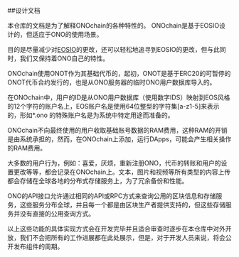 ##设计文档



本仓库的文档是为了解释ONOchain的各种特性的。
ONOchain是基于EOSIO设计的，但适应于ONO的使用场景。

目的是尽量减少对[EOSIO](https://github.com/EOSIO/eos)的更改，还可以轻松地追寻到EOSIO的更改，但与此同时，我们又保持着ONO自己的特性。

ONOchain使用ONOT作为其基础代币的，起初，ONOT是基于ERC20的可暂停的ONOT代币合约发行的，也是从ONO服务器的临时ONO用户数据库导入的。

在ONOchain中，用户的ID是从ONO用户数据库（使用数字IDS）映射到EOS风格的12个字符的账户名上，EOS账户名是使用64位整型的字符集[a-z1-5]来表示的，形如*.ono 的特殊账户名是为系统中特定用途而准备的。

ONOchain不向最终使用的用户收取基础账号数据的RAM费用，这种RAM的开销是由系统承担的，然而，在ONOchain上添加，运行DApps，可能会产生相关操作的RAM费用。

大多数的用户行为，例如：喜爱，厌烦，重新注册ONO，代币的转账和用户的设置更改等等，都会记录在ONOchain上。文本，图片和视频等所有类型的内容上传都会存储在全球各地的分布式存储服务上，为了冗余备份和性能。

ONO的API接口允许通过相同的API或RPC方式来查询公用的区块信息和存储服务，这些服务分布全球，并且每一个都是由区块生产者提供支持的，但这些存储服务并没有直接的公用查询方式。

以上这些功能的具体实现方式会在开发完毕并且适合审查时逐步在本仓库中对外开放，我们不会把所有的工作进展都在此处展示，但是，对于开发人员来说，将会公开发布组件的周期。